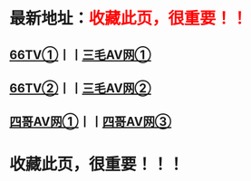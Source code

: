 # <h1>最新地址：<font color="red">收藏此页，很重要！！</font></h1>
<h2><a target="_blank" href="http://66tv78.com">66TV①</a>丨丨<a target="_blank" href="http://smav97.com">三毛AV网①</a></h2>
<h2><a target="_blank" href="http://66tv79.com">66TV②</a>丨丨<a target="_blank" href="http://smav98.com">三毛AV网②</a></h2>
<h2><a target="_blank" href="http://sgav1.com">四哥AV网①</a>丨丨<a target="_blank" href="http://sgav2.com">四哥AV网③</a></h2>
<h1>收藏此页，很重要！！！</h1>
